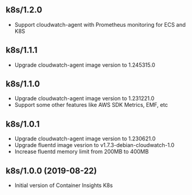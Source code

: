 ## k8s/1.2.0
- Support cloudwatch-agent with Prometheus monitoring for ECS and K8S

## k8s/1.1.1
- Upgrade cloudwatch-agent image version to 1.245315.0

## k8s/1.1.0
- Upgrade cloudwatch-agent image version to 1.231221.0
- Support some other features like AWS SDK Metrics, EMF, etc

## k8s/1.0.1
- Upgrade cloudwatch-agent image version to 1.230621.0
- Upgrade fluentd image vesrion to v1.7.3-debian-cloudwatch-1.0
- Increase fluentd memory limit from 200MB to 400MB

## k8s/1.0.0 (2019-08-22)
- Initial version of Container Insights K8s
